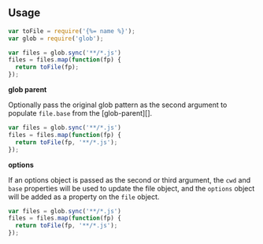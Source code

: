 ## Usage

```js
var toFile = require('{%= name %}');
var glob = require('glob');

var files = glob.sync('**/*.js')
files = files.map(function(fp) {
  return toFile(fp);
});
```

**glob parent**

Optionally pass the original glob pattern as the second argument to populate `file.base` from the [glob-parent][].

```js
var files = glob.sync('**/*.js')
files = files.map(function(fp) {
  return toFile(fp, '**/*.js');
});
```

**options**

If an options object is passed as the second or third argument, the `cwd` and `base` properties will be used to update the file object, and the `options` object will be added as a property on the `file` object.

```js
var files = glob.sync('**/*.js')
files = files.map(function(fp) {
  return toFile(fp, '**/*.js');
});
```
